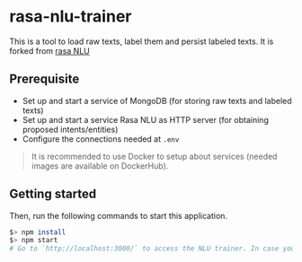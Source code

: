 # rasa-nlu-trainer
This is a tool to load raw texts, label them and persist labeled texts. It is forked from [rasa NLU](https://github.com/rasahq/rasa_nlu)

## Prerequisite
- Set up and start a service of MongoDB (for storing raw texts and labeled texts)
- Set up and start a service Rasa NLU as HTTP server (for obtaining proposed intents/entities)
- Configure the connections needed at `.env`

> It is recommended to use Docker to setup about services (needed images are available on DockerHub).

## Getting started

Then, run the following commands to start this application.

```bash
$> npm install
$> npm start
# Go to `http://localhost:3000/` to access the NLU trainer. In case you want to call APIs defined in `server/server.js`, you are able to use the url `http://localhost:4321/api/unclassified_convos`, for example.
```